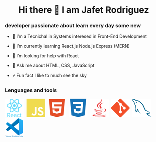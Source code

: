 <div id="header" >
    <h1 align="center">
        Hi there 👋 I am Jafet Rodriguez 
    </h1>
    <h3>
        developer passionate about learn every day some new
    </h3>
    <ul>
        <li>🔭 I’m a Tecnichal in Systems interesed in Front-End Development</li>
    </ul>
    <ul>
        <li>🌱 I’m currently learning React.js Node.js Express (MERN)</li>
    </ul>
    <ul>
        <li>🤔 I’m looking for help with React</li>
    </ul>
    <ul>
        <li>💬 Ask me about HTML, CSS, JavaScript</li>
    </ul>
    <ul>
        <li>⚡ Fun fact I like to much see the sky</li>
    </ul>
</div>
<div align="left">
    <h3>Lenguages and tools</h3>
    <img src="https://github.com/devicons/devicon/blob/master/icons/react/react-original-wordmark.svg" tittle="React" alt="React" width="60" height="60" href="www.google.com"/>&nbsp;
    <img src="https://github.com/devicons/devicon/blob/master/icons/javascript/javascript-plain.svg" tittle="JavaScript" alt="JavaScript" width="60" height="60"/>&nbsp;
    <img src="https://github.com/devicons/devicon/blob/master/icons/html5/html5-plain.svg" tittle="HTML5" alt="HTML5" width="60" height="60"/>&nbsp;
    <img src="https://github.com/devicons/devicon/blob/master/icons/css3/css3-plain.svg" tittle="CSS3" alt="CSS3" width="60" height="60"/>&nbsp;
    <img src="https://github.com/devicons/devicon/blob/master/icons/java/java-plain.svg" tittle="Java" alt="Java" width="60" height="60"/>&nbsp;
    <img src="https://github.com/devicons/devicon/blob/master/icons/git/git-plain.svg" tittle="Git" alt="Git" width="60" height="60"/>&nbsp;
    <img src="https://github.com/devicons/devicon/blob/master/icons/mysql/mysql-plain.svg" tittle="MySQL" alt="MySQL" width="60" height="60"/>&nbsp;
    <img src="https://github.com/devicons/devicon/blob/master/icons/vscode/vscode-original-wordmark.svg" tittle="VsCode" alt="VsCode" width="60" height="60"/>&nbsp;
  
    
</div>
